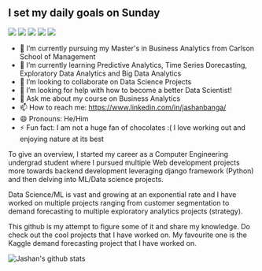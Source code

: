 
## I set my daily goals on Sunday
![](https://img.shields.io/badge/<TensorFlow>-informational?style=flat&logo=<LOGO_NAME>&logoColor=white&color=2bbc8a)
![](https://img.shields.io/badge/<XGB>-informational?style=flat&logo=<LOGO_NAME>&logoColor=white&color=2bbc8a)
![](https://img.shields.io/badge/<LGBM>-informational?style=flat&logo=<LOGO_NAME>&logoColor=white&color=2bbc8a)
![](https://img.shields.io/badge/<Forecasting>-informational?style=flat&logo=<LOGO_NAME>&logoColor=white&color=2bbc8a)
![](https://img.shields.io/badge/<Clustering>-informational?style=flat&logo=<LOGO_NAME>&logoColor=white&color=2bbc8a)


- 🔭 I’m currently pursuing my Master's in Business Analytics from Carlson School of Management
- 🌱 I’m currently learning Predictive Analytics, Time Series Dorecasting, Exploratory Data Analytics and Big Data Analytics
- 👯 I’m looking to collaborate on Data Science Projects
- 🤔 I’m looking for help with how to become a better Data Scientist!
- 💬 Ask me about my course on Business Analytics
- 📫 How to reach me: https://www.linkedin.com/in/jashanbanga/
- 😄 Pronouns: He/Him
- ⚡ Fun fact: I am not a huge fan of chocolates :( I love working out and enjoying nature at its best



To give an overview, I started my career as a Computer Engineering undergrad student where I pursued multiple Web development projects more towards backend development leveraging django framework (Python) and then delving into ML/Data science projects.

Data Science/ML is vast and growing at an exponential rate and I have worked on multiple projects ranging from customer segmentation to demand forecasting to multiple exploratory analytics projects (strategy).

This github is my attempt to figure some of it and share my knowledge. Do check out the cool projects that I have worked on. My favourite one is the Kaggle demand forecasting project that I have worked on.

![Jashan's github stats](https://github-readme-stats.vercel.app/api?username=jashanbanga&show_icons=true&theme=radical)

